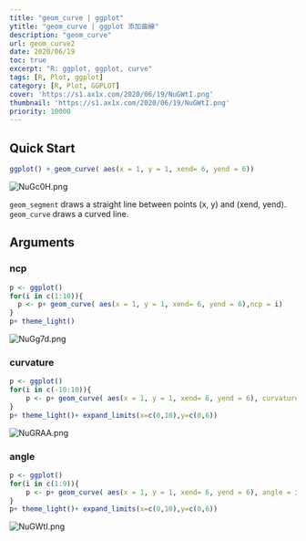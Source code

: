 ```yaml
---
title: "geom_curve | ggplot"
ytitle: "geom_curve | ggplot 添加曲線"
description: "geom_curve"
url: geom_curve2
date: 2020/06/19
toc: true
excerpt: "R: ggplot, ggplot, curve"
tags: [R, Plot, ggplot]
category: [R, Plot, GGPLOT]
cover: 'https://s1.ax1x.com/2020/06/19/NuGWtI.png'
thumbnail: 'https://s1.ax1x.com/2020/06/19/NuGWtI.png'
priority: 10000
---
```


## Quick Start

```r
ggplot() + geom_curve( aes(x = 1, y = 1, xend= 6, yend = 6))
```
![NuGc0H.png](https://s1.ax1x.com/2020/06/19/NuGc0H.png)

`geom_segment` draws a straight line between points (x, y) and (xend, yend).
`geom_curve` draws a curved line.

<a name="Mqwv9"></a>
## Arguments
<a name="fneug"></a>
### ncp

```r
p <- ggplot()
for(i in c(1:10)){
  p <- p+ geom_curve( aes(x = 1, y = 1, xend= 6, yend = 6),ncp = i)
}
p+ theme_light()
```

![NuGg7d.png](https://s1.ax1x.com/2020/06/19/NuGg7d.png)


<a name="NaZpK"></a>
### curvature

```r
p <- ggplot()
for(i in c(-10:10)){
    p <- p+ geom_curve( aes(x = 1, y = 1, xend= 6, yend = 6), curvature = i*0.1)
}
p+ theme_light()+ expand_limits(x=c(0,10),y=c(0,6))
```
![NuGRAA.png](https://s1.ax1x.com/2020/06/19/NuGRAA.png)


### angle

```r
p <- ggplot()
for(i in c(1:9)){
    p <- p+ geom_curve( aes(x = 1, y = 1, xend= 6, yend = 6), angle = i*10)
}
p+ theme_light()+ expand_limits(x=c(0,10),y=c(0,6))
```

![NuGWtI.png](https://s1.ax1x.com/2020/06/19/NuGWtI.png)
